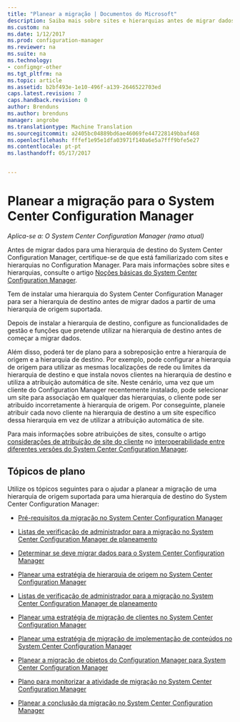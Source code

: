 ```yaml
---
title: "Planear a migração | Documentos do Microsoft"
description: Saiba mais sobre sites e hierarquias antes de migrar dados para uma hierarquia de destino do System Center Configuration Manager.
ms.custom: na
ms.date: 1/12/2017
ms.prod: configuration-manager
ms.reviewer: na
ms.suite: na
ms.technology:
- configmgr-other
ms.tgt_pltfrm: na
ms.topic: article
ms.assetid: b2bf493e-1e10-496f-a139-2646522703ed
caps.latest.revision: 7
caps.handback.revision: 0
author: Brenduns
ms.author: brenduns
manager: angrobe
ms.translationtype: Machine Translation
ms.sourcegitcommit: a2405bc04889bd6ae46069fe447228149bbaf468
ms.openlocfilehash: fffef1e95e1dfa03971f140a6e5a7fff9bfe5e27
ms.contentlocale: pt-pt
ms.lasthandoff: 05/17/2017


---
```

# <a name="plan-for-migration-to-system-center-configuration-manager"></a>Planear a migração para o System Center Configuration Manager

*Aplica-se a: O System Center Configuration Manager (ramo atual)*

Antes de migrar dados para uma hierarquia de destino do System Center Configuration Manager, certifique-se de que está familiarizado com sites e hierarquias no Configuration Manager. Para mais informações sobre sites e hierarquias, consulte o artigo [Noções básicas do System Center Configuration Manager](../../core/understand/fundamentals.md).  

 Tem de instalar uma hierarquia do System Center Configuration Manager para ser a hierarquia de destino antes de migrar dados a partir de uma hierarquia de origem suportada.  

 Depois de instalar a hierarquia de destino, configure as funcionalidades de gestão e funções que pretende utilizar na hierarquia de destino antes de começar a migrar dados.  

 Além disso, poderá ter de plano para a sobreposição entre a hierarquia de origem e a hierarquia de destino. Por exemplo, pode configurar a hierarquia de origem para utilizar as mesmas localizações de rede ou limites da hierarquia de destino e que instala novos clientes na hierarquia de destino e utiliza a atribuição automática de site. Neste cenário, uma vez que um cliente do Configuration Manager recentemente instalado, pode selecionar um site para associação em qualquer das hierarquias, o cliente pode ser atribuído incorretamente à hierarquia de origem. Por conseguinte, planeie atribuir cada novo cliente na hierarquia de destino a um site específico dessa hierarquia em vez de utilizar a atribuição automática de site.  

 Para mais informações sobre atribuições de sites, consulte o artigo [considerações de atribuição de site do cliente](../../core/plan-design/hierarchy/interoperability-between-different-versions.md#BKMK_SupConfigSiteAssignment) no [interoperabilidade entre diferentes versões do System Center Configuration Manager](../../core/plan-design/hierarchy/interoperability-between-different-versions.md).  

## <a name="plan-topics"></a>Tópicos de plano  
 Utilize os tópicos seguintes para o ajudar a planear a migração de uma hierarquia de origem suportada para uma hierarquia de destino do System Center Configuration Manager:

-   [Pré-requisitos da migração no System Center Configuration Manager](../../core/migration/prerequisites-for-migration.md)  

-   [Listas de verificação de administrador para a migração no System Center Configuration Manager de planeamento](../../core/migration/administrator-checklists-for-migration-planning.md)  

-   [Determinar se deve migrar dados para o System Center Configuration Manager](../../core/migration/determine-whether-to-migrate-data.md)  

-   [Planear uma estratégia de hierarquia de origem no System Center Configuration Manager](../../core/migration/planning-a-source-hierarchy-strategy.md)  

-   [Listas de verificação de administrador para a migração no System Center Configuration Manager de planeamento](../../core/migration/administrator-checklists-for-migration-planning.md)  

-   [Planear uma estratégia de migração de clientes no System Center Configuration Manager](../../core/migration/planning-a-client-migration-strategy.md)  

-   [Planear uma estratégia de migração de implementação de conteúdos no System Center Configuration Manager](../../core/migration/planning-a-content-deployment-migration-strategy.md)  

-   [Planear a migração de objetos do Configuration Manager para System Center Configuration Manager](../../core/migration/planning-for-the-migration-of-objects.md)  

-   [Plano para monitorizar a atividade de migração no System Center Configuration Manager](../../core/migration/planning-to-monitor-migration-activity.md)  

-   [Planear a conclusão da migração no System Center Configuration Manager](../../core/migration/planning-to-complete-migration.md)  

